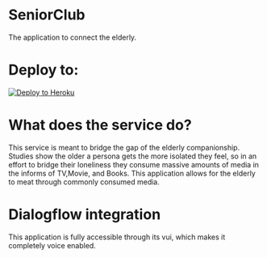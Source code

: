 # SeniorClub
The application to connect the elderly.

# Deploy to:
[![Deploy to Heroku](https://www.herokucdn.com/deploy/button.svg)](https://seniorcenternew.herokuapp.com/home)

# What does the service do?
This service is meant to bridge the gap of the elderly companionship. Studies show the older a persona gets the more isolated they feel, so in an effort to bridge their loneliness they consume massive amounts of media in the informs of TV,Movie, and Books. This application allows for the elderly to meat through commonly consumed media.

# Dialogflow integration
This application is fully accessible through its vui, which makes it completely voice enabled.
